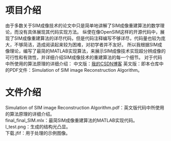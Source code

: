 # 项目介绍
由于多数关于SIM成像技术的论文中只是简单地讲解了SIM成像重建算法的数学理论，而没有具体展现其代码实现方法。
纵使在像OpenSIM这样的开源代码中，展现了SIM成像重建算法的详尽代码，但是代码注释编写不够详尽，代码量也较为庞大，不够简洁，造成阅读起来较为困难，对初学者并不友好。
所以我根据SIM成像理论，编写了最简的MATLAB实现算法，来展示SIM成像技术实现超分辨成像的可行性和有效性，并详细介绍SIM成像技术的重建算法的每一个细节。
对于代码中所使用的算法原理的详细介绍：
中文版：[我的CSDN博客](https://mp.csdn.net/mp_blog/creation/editor/143401249)
英文版：即本仓库中的PDF文件：Simulation of SIM image Reconstruction Algorithm。
# 文件介绍  
Simulation of SIM image Reconstruction Algorithm.pdf：英文版代码中所使用的算法原理的详细介绍。  
final_final_SIM.mlx：最简SIM成像重建算法的MATLAB实现代码。  
I_test.png：生成的结构光凸显。  
下载.jfif：用于处理的示例图像。

